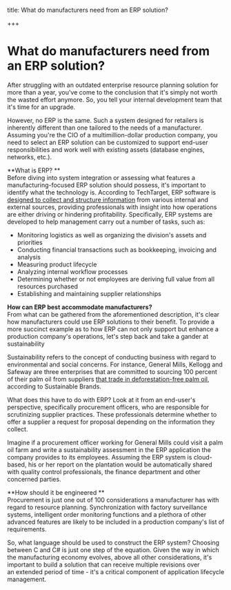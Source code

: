 title: What do manufacturers need from an ERP solution?

+++

# What do manufacturers need from an ERP solution?

After struggling with an outdated enterprise resource planning solution for more than a year, you've come to the conclusion that it's simply not worth the wasted effort anymore. So, you tell your internal development team that it's time for an upgrade.

However, no ERP is the same. Such a system designed for retailers is inherently different than one tailored to the needs of a manufacturer. Assuming you're the CIO of a multimillion-dollar production company, you need to select an ERP solution can be customized to support end-user responsibilities and work well with existing assets (database engines, networks, etc.).

**What is ERP? **  
Before diving into system integration or assessing what features a manufacturing-focused ERP solution should possess, it's important to identify what the technology is. According to TechTarget, ERP software is [designed to collect and structure information](http://searchsap.techtarget.com/definition/ERP) from various internal and external sources, providing professionals with insight into how operations are either driving or hindering profitability. Specifically, ERP systems are developed to help management carry out a number of tasks, such as:

  * Monitoring logistics as well as organizing the division's assets and priorities 
  * Conducting financial transactions such as bookkeeping, invoicing and analysis
  * Measuring product lifecycle 
  * Analyzing internal workflow processes 
  * Determining whether or not employees are deriving full value from all resources purchased
  * Establishing and maintaining supplier relationships 

**How can ERP best accommodate manufacturers?**  
From what can be gathered from the aforementioned description, it's clear how manufacturers could use ERP solutions to their benefit. To provide a more succinct example as to how ERP can not only support but enhance a production company's operations, let's step back and take a gander at sustainability 

Sustainability refers to the concept of conducting business with regard to environmental and social concerns. For instance, General Mills, Kellogg and Safeway are three enterprises that are committed to sourcing 100 percent of their palm oil from suppliers [that trade in deforestation-free palm oil](http://www.sustainablebrands.com/news_and_views/supply_chain/mike_hower/more_half_global_suppliers_commit_100_sustainable_palm_oil), according to Sustainable Brands.

What does this have to do with ERP? Look at it from an end-user's perspective, specifically procurement officers, who are responsible for scrutinizing supplier practices. These professionals determine whether to offer a supplier a request for proposal depending on the information they collect.

Imagine if a procurement officer working for General Mills could visit a palm oil farm and write a sustainability assessment in the ERP application the company provides to its employees. Assuming the ERP system is cloud-based, his or her report on the plantation would be automatically shared with quality control professionals, the finance department and other concerned parties. 

**How should it be engineered **  
Procurement is just one out of 100 considerations a manufacturer has with regard to resource planning. Synchronization with factory surveillance systems, intelligent order monitoring functions and a plethora of other advanced features are likely to be included in a production company's list of requirements. 

So, what language should be used to construct the ERP system? Choosing between C and C# is just one step of the equation. Given the way in which the manufacturing economy evolves, above all other considerations, it's important to build a solution that can receive multiple revisions over an extended period of time - it's a critical component of application lifecycle management.
